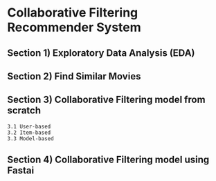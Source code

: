 # Collaborative Filtering Recommender System


## Section 1) Exploratory Data Analysis (EDA)
## Section 2) Find Similar Movies
## Section 3) Collaborative Filtering model from scratch
	3.1 User-based
	3.2 Item-based
	3.3 Model-based
## Section 4) Collaborative Filtering model using Fastai